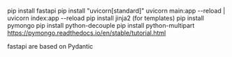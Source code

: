 pip install fastapi
pip install "uvicorn[standard]"
uvicorn main:app --reload | uvicorn index:app --reload
pip install jinja2 (for templates)
pip install pymongo
pip install python-decouple
pip install python-multipart
https://pymongo.readthedocs.io/en/stable/tutorial.html

fastapi are based on Pydantic